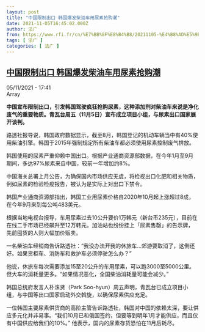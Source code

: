 ```yaml
---
layout: post
title: "中国限制出口 韩国爆发柴油车用尿素抢购潮"
date: 2021-11-05T16:45:02.000Z
author: 法广
from: https://www.rfi.fr/cn/%E7%BB%8F%E8%B4%B8/20211105-%E4%B8%AD%E5%9B%BD%E9%99%90%E5%88%B6%E5%87%BA%E5%8F%A3-%E9%9F%A9%E5%9B%BD%E7%88%86%E5%8F%91%E6%9F%B4%E6%B2%B9%E8%BD%A6%E7%94%A8%E5%B0%BF%E7%B4%A0%E6%8A%A2%E8%B4%AD%E6%BD%AE
tags: [ 法广 ]
categories: [ 法广 ]
---
```

<!--1636130702000-->
[中国限制出口 韩国爆发柴油车用尿素抢购潮](https://www.rfi.fr/cn/%E7%BB%8F%E8%B4%B8/20211105-%E4%B8%AD%E5%9B%BD%E9%99%90%E5%88%B6%E5%87%BA%E5%8F%A3-%E9%9F%A9%E5%9B%BD%E7%88%86%E5%8F%91%E6%9F%B4%E6%B2%B9%E8%BD%A6%E7%94%A8%E5%B0%BF%E7%B4%A0%E6%8A%A2%E8%B4%AD%E6%BD%AE)
------

<div>
<div>05/11/2021 - 17:41</div>Array<p><strong>                    中国宣布限制出口，引发韩国驾驶疯狂抢购尿素，这种添加剂对柴油车来说是净化废气的重要物质。青瓦台周五（11月5日）宣布成立项目小组，与尿素出口国家展开谈判。                </strong></p><div >                    <p>路透社报导说，韩国政府数据显示，截至8月，韩国登记的机动车辆当中有40%使用柴油引擎。韩国于2015年强制规定所有柴油车都必须使用尿素控制废气排放。</p><p>韩国使用的尿素严重仰赖中国出口。根据产业通商资源部数据，在今年1月至9月期间，多达97%尿素来自中国，较前一年增加约8%。</p><p>中国海关总署上月公告，为确保国内市场供应无虞，将检视出口化肥和相关物质，例如尿素的检验检疫报告，被认为是实际上对出口下禁令。</p><p>韩国产业通商资源部指出，韩国工业用尿素价格自2020年10月起上涨超过8成，在今年9月来到每公吨483美元。</p><p>根据当地电视台报导，车用尿素过去10公升要价1万韩元（新台币235元），目前在在线二手市场已经飙升至12万韩元。加油站也纷纷挂上「尿素售罄」的告示牌，先前囤货的人则大幅加价贩卖。</p><p>一名柴油车经销商告诉路透社：“我没办法开我的休旅车…郊游要取消了，这倒还好。如果货柜车、消防车和救护车必须停驶怎么办？”</p><p>他说，休旅车每次需要添加15至20公升的车用尿素，可以跑3000至5000公里。但大车的消耗量更多。“如果情况恶化，全国柴油消耗量可能会减少。”</p><p>韩国总统府发言人朴洙贤（Park Soo-hyun）周五声明，青瓦台已成立项目小组，与中国等出口国家启动外交斡旋，以确保尿素供应充足。</p><p>一位韩国主要尿素供货商的高阶主管告诉路透社，韩国对中国的依赖太深，要让供应多元化并非易事。“我们10月已和俄国签约，但要等到明年1月才能供应，而且仅有中国供应给我们的10%。” 他表示，国内的尿素存货恐怕在11月后耗尽。</p>                                            <div data-selfpromo-newsletter>    </div>    <div data-selfpromo-app>    </div>                </div>
</div>
